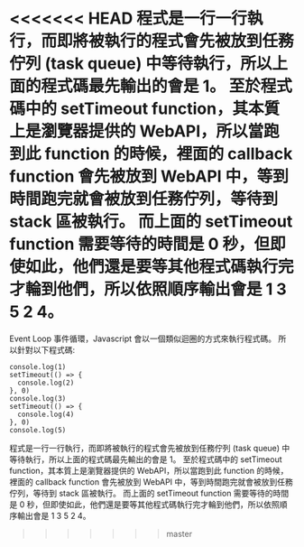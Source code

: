 <<<<<<< HEAD
程式是一行一行執行，而即將被執行的程式會先被放到任務佇列 (task queue) 中等待執行，所以上面的程式碼最先輸出的會是 1。 至於程式碼中的 setTimeout function，其本質上是瀏覽器提供的 WebAPI，所以當跑到此 function 的時候，裡面的 callback function 會先被放到 WebAPI 中，等到時間跑完就會被放到任務佇列，等待到 stack 區被執行。 而上面的 setTimeout function 需要等待的時間是 0 秒，但即使如此，他們還是要等其他程式碼執行完才輪到他們，所以依照順序輸出會是 1 3 5 2 4。
=======
Event Loop 事件循環，Javascript 會以一個類似迴圈的方式來執行程式碼。 所以針對以下程式碼:

```
console.log(1)
setTimeout(() => {
  console.log(2)
}, 0)
console.log(3)
setTimeout(() => {
  console.log(4)
}, 0)
console.log(5)
```
程式是一行一行執行，而即將被執行的程式會先被放到任務佇列 (task queue) 中等待執行，所以上面的程式碼最先輸出的會是 1。
至於程式碼中的 setTimeout function，其本質上是瀏覽器提供的 WebAPI，所以當跑到此 function 的時候，裡面的 callback function 會先被放到 WebAPI 中，等到時間跑完就會被放到任務佇列，等待到 stack 區被執行。 而上面的 setTimeout function 需要等待的時間是 0 秒，但即使如此，他們還是要等其他程式碼執行完才輪到他們，所以依照順序輸出會是 1 3 5 2 4。
>>>>>>> master
